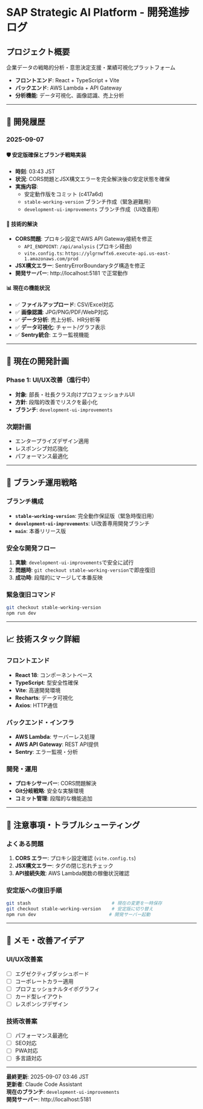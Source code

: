 # SAP Strategic AI Platform - 開発進捗ログ

## プロジェクト概要
企業データの戦略的分析・意思決定支援・業績可視化プラットフォーム

- **フロントエンド**: React + TypeScript + Vite
- **バックエンド**: AWS Lambda + API Gateway
- **分析機能**: データ可視化、画像認識、売上分析

---

## 📅 開発履歴

### 2025-09-07

#### 🛡️ 安定版確保とブランチ戦略実装
- **時刻**: 03:43 JST
- **状況**: CORS問題とJSX構文エラーを完全解決後の安定状態を確保
- **実施内容**:
  - 安定動作版をコミット (c417a6d)
  - `stable-working-version` ブランチ作成（緊急避難用）
  - `development-ui-improvements` ブランチ作成（UI改善用）

#### 🔧 技術的解決
- **CORS問題**: プロキシ設定でAWS API Gateway接続を修正
  - `API_ENDPOINT`: `/api/analysis` (プロキシ経由)
  - `vite.config.ts`: `https://ylgrnwffx6.execute-api.us-east-1.amazonaws.com/prod`
- **JSX構文エラー**: SentryErrorBoundaryタグ構造を修正
- **開発サーバー**: http://localhost:5181 で正常動作

#### 📊 現在の機能状況
- ✅ **ファイルアップロード**: CSV/Excel対応
- ✅ **画像認識**: JPG/PNG/PDF/WebP対応  
- ✅ **データ分析**: 売上分析、HR分析等
- ✅ **データ可視化**: チャート/グラフ表示
- ✅ **Sentry統合**: エラー監視機能

---

## 🎯 現在の開発計画

### Phase 1: UI/UX改善（進行中）
- **対象**: 部長・社長クラス向けプロフェッショナルUI
- **方針**: 段階的改善でリスクを最小化
- **ブランチ**: `development-ui-improvements`

### 次期計画
- エンタープライズデザイン適用
- レスポンシブ対応強化
- パフォーマンス最適化

---

## 🔄 ブランチ運用戦略

### ブランチ構成
- **`stable-working-version`**: 完全動作保証版（緊急時復旧用）
- **`development-ui-improvements`**: UI改善専用開発ブランチ
- **`main`**: 本番リリース版

### 安全な開発フロー
1. **実験**: `development-ui-improvements`で安全に試行
2. **問題時**: `git checkout stable-working-version`で即座復旧
3. **成功時**: 段階的にマージして本番反映

### 緊急復旧コマンド
```bash
git checkout stable-working-version
npm run dev
```

---

## 📈 技術スタック詳細

### フロントエンド
- **React 18**: コンポーネントベース
- **TypeScript**: 型安全性確保
- **Vite**: 高速開発環境
- **Recharts**: データ可視化
- **Axios**: HTTP通信

### バックエンド・インフラ
- **AWS Lambda**: サーバーレス処理
- **AWS API Gateway**: REST API提供
- **Sentry**: エラー監視・分析

### 開発・運用
- **プロキシサーバー**: CORS問題解決
- **Git分岐戦略**: 安全な実験環境
- **コミット管理**: 段階的な機能追加

---

## 🚨 注意事項・トラブルシューティング

### よくある問題
1. **CORS エラー**: プロキシ設定確認 (`vite.config.ts`)
2. **JSX構文エラー**: タグの閉じ忘れチェック
3. **API接続失敗**: AWS Lambda関数の稼働状況確認

### 安定版への復旧手順
```bash
git stash                              # 現在の変更を一時保存
git checkout stable-working-version    # 安定版に切り替え
npm run dev                           # 開発サーバー起動
```

---

## 📝 メモ・改善アイデア

### UI/UX改善案
- [ ] エグゼクティブダッシュボード
- [ ] コーポレートカラー適用
- [ ] プロフェッショナルタイポグラフィ
- [ ] カード型レイアウト
- [ ] レスポンシブデザイン

### 技術改善案
- [ ] パフォーマンス最適化
- [ ] SEO対応
- [ ] PWA対応
- [ ] 多言語対応

---

**最終更新**: 2025-09-07 03:46 JST  
**更新者**: Claude Code Assistant  
**現在のブランチ**: `development-ui-improvements`  
**開発サーバー**: http://localhost:5181